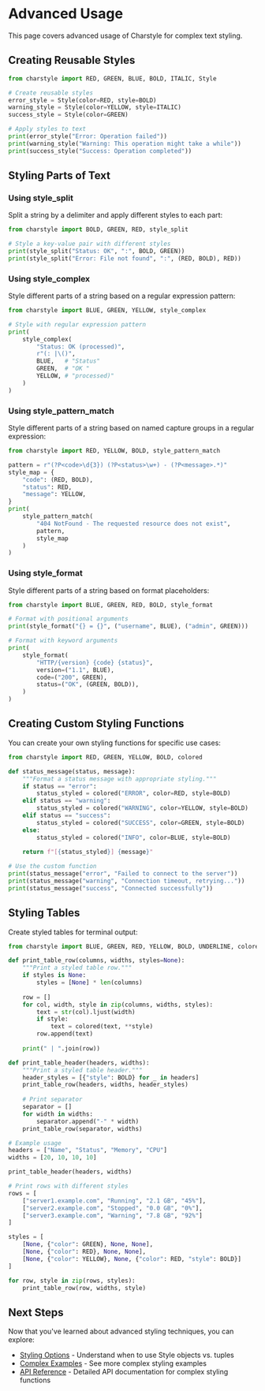 # Advanced Usage

This page covers advanced usage of Charstyle for complex text styling.

## Creating Reusable Styles

```python
from charstyle import RED, GREEN, BLUE, BOLD, ITALIC, Style

# Create reusable styles
error_style = Style(color=RED, style=BOLD)
warning_style = Style(color=YELLOW, style=ITALIC)
success_style = Style(color=GREEN)

# Apply styles to text
print(error_style("Error: Operation failed"))
print(warning_style("Warning: This operation might take a while"))
print(success_style("Success: Operation completed"))
```

## Styling Parts of Text

### Using style_split

Split a string by a delimiter and apply different styles to each part:

```python
from charstyle import BOLD, GREEN, RED, style_split

# Style a key-value pair with different styles
print(style_split("Status: OK", ":", BOLD, GREEN))
print(style_split("Error: File not found", ":", (RED, BOLD), RED))
```

### Using style_complex

Style different parts of a string based on a regular expression pattern:

```python
from charstyle import BLUE, GREEN, YELLOW, style_complex

# Style with regular expression pattern
print(
    style_complex(
        "Status: OK (processed)",
        r"(: |\()",
        BLUE,   # "Status"
        GREEN,  # "OK "
        YELLOW, # "processed)"
    )
)
```

### Using style_pattern_match

Style different parts of a string based on named capture groups in a regular expression:

```python
from charstyle import RED, YELLOW, BOLD, style_pattern_match

pattern = r"(?P<code>\d{3}) (?P<status>\w+) - (?P<message>.*)"
style_map = {
    "code": (RED, BOLD),
    "status": RED,
    "message": YELLOW,
}
print(
    style_pattern_match(
        "404 NotFound - The requested resource does not exist", 
        pattern, 
        style_map
    )
)
```

### Using style_format

Style different parts of a string based on format placeholders:

```python
from charstyle import BLUE, GREEN, RED, BOLD, style_format

# Format with positional arguments
print(style_format("{} = {}", ("username", BLUE), ("admin", GREEN)))

# Format with keyword arguments
print(
    style_format(
        "HTTP/{version} {code} {status}",
        version=("1.1", BLUE),
        code=("200", GREEN),
        status=("OK", (GREEN, BOLD)),
    )
)
```

## Creating Custom Styling Functions

You can create your own styling functions for specific use cases:

```python
from charstyle import RED, GREEN, YELLOW, BOLD, colored

def status_message(status, message):
    """Format a status message with appropriate styling."""
    if status == "error":
        status_styled = colored("ERROR", color=RED, style=BOLD)
    elif status == "warning":
        status_styled = colored("WARNING", color=YELLOW, style=BOLD)
    elif status == "success":
        status_styled = colored("SUCCESS", color=GREEN, style=BOLD)
    else:
        status_styled = colored("INFO", color=BLUE, style=BOLD)
    
    return f"[{status_styled}] {message}"

# Use the custom function
print(status_message("error", "Failed to connect to the server"))
print(status_message("warning", "Connection timeout, retrying..."))
print(status_message("success", "Connected successfully"))
```

## Styling Tables

Create styled tables for terminal output:

```python
from charstyle import BLUE, GREEN, RED, YELLOW, BOLD, UNDERLINE, colored

def print_table_row(columns, widths, styles=None):
    """Print a styled table row."""
    if styles is None:
        styles = [None] * len(columns)
    
    row = []
    for col, width, style in zip(columns, widths, styles):
        text = str(col).ljust(width)
        if style:
            text = colored(text, **style)
        row.append(text)
    
    print(" | ".join(row))

def print_table_header(headers, widths):
    """Print a styled table header."""
    header_styles = [{"style": BOLD} for _ in headers]
    print_table_row(headers, widths, header_styles)
    
    # Print separator
    separator = []
    for width in widths:
        separator.append("-" * width)
    print_table_row(separator, widths)

# Example usage
headers = ["Name", "Status", "Memory", "CPU"]
widths = [20, 10, 10, 10]

print_table_header(headers, widths)

# Print rows with different styles
rows = [
    ["server1.example.com", "Running", "2.1 GB", "45%"],
    ["server2.example.com", "Stopped", "0.0 GB", "0%"],
    ["server3.example.com", "Warning", "7.8 GB", "92%"]
]

styles = [
    [None, {"color": GREEN}, None, None],
    [None, {"color": RED}, None, None],
    [None, {"color": YELLOW}, None, {"color": RED, "style": BOLD}]
]

for row, style in zip(rows, styles):
    print_table_row(row, widths, style)
```

## Next Steps

Now that you've learned about advanced styling techniques, you can explore:

- [Styling Options](styling-options.md) - Understand when to use Style objects vs. tuples
- [Complex Examples](../examples/complex.md) - See more complex styling examples
- [API Reference](../api/complex-styling.md) - Detailed API documentation for complex styling functions
